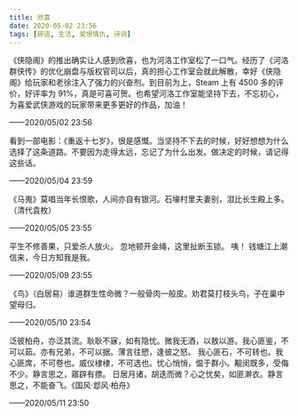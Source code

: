 ```yaml
---
title: 欣喜
date: 2020-05-02 23:56
tags: [碎语, 生活, 爱恨情仇, 诗词]
---
```


《侠隐阁》的推出确实让人感到欣喜，也为河洛工作室松了一口气。经历了《河洛群侠传》的优化崩盘与版权官司以后，真的担心工作室会就此解散，幸好《侠隐阁》给玩家和老徐注入了强力的兴奋剂。到目前为上，Steam 上有 4500 多的评价，好评率为 91%，真是可喜可贺。也希望河洛工作室能坚持下去，不忘初心，为喜爱武侠游戏的玩家带来更多更好的作品，加油！

——2020/05/02 23:56

看到一部电影：《重返十七岁》，很是感慨。当坚持不下去的时候，好好想想为什么选择了这条道路。不要因为走得太远，忘记了为什么出发。做决定的时候，请记得这些话。

——2020/05/04 23:59

《马嵬》莫唱当年长恨歌，人间亦自有银河。石壕村里夫妻别，泪比长生殿上多。 （清代袁枚）

——2020/05/05 23:55

平生不修善果，只爱杀人放火。 忽地顿开金绳，这里扯断玉锁。 咦！ 钱塘江上潮信来，今日方知我是我。

——2020/05/09 23:55

《鸟》（白居易）谁道群生性命微？一般骨肉一般皮。劝君莫打枝头鸟，子在巢中望母归。

——2020/05/10 23:54
 
泛彼柏舟，亦泛其流。耿耿不寐，如有隐忧。微我无酒，以敖以游。我心匪鉴，不可以茹。亦有兄弟，不可以据。薄言往愬，逢彼之怒。
我心匪石，不可转也。我心匪席，不可卷也。威仪棣棣，不可选也。忧心悄悄，愠于群小。觏闵既多，受侮不少。静言思之，寤辟有摽。
日居月诸，胡迭而微？心之忧矣，如匪澣衣。静言思之，不能奋飞。《国风·邶风·柏舟》

——2020/05/11 23:50
